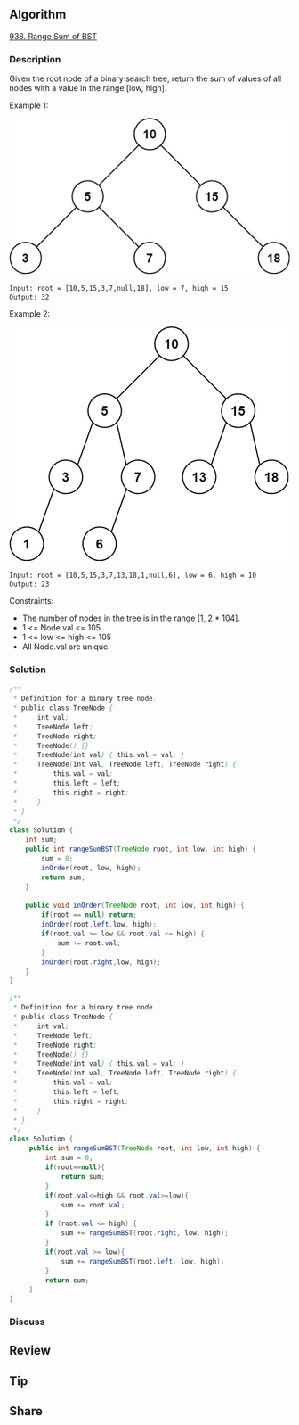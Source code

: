 ## Algorithm

[938. Range Sum of BST](https://leetcode.com/problems/range-sum-of-bst/)

### Description

Given the root node of a binary search tree, return the sum of values of all nodes with a value in the range [low, high].



Example 1:

![](assets/20201221-fdf52b63.png)

```
Input: root = [10,5,15,3,7,null,18], low = 7, high = 15
Output: 32
```

Example 2:

![](assets/20201221-64b49dc1.png)

```
Input: root = [10,5,15,3,7,13,18,1,null,6], low = 6, high = 10
Output: 23
```

Constraints:

- The number of nodes in the tree is in the range [1, 2 * 104].
- 1 <= Node.val <= 105
- 1 <= low <= high <= 105
- All Node.val are unique.

### Solution

```java
/**
 * Definition for a binary tree node.
 * public class TreeNode {
 *     int val;
 *     TreeNode left;
 *     TreeNode right;
 *     TreeNode() {}
 *     TreeNode(int val) { this.val = val; }
 *     TreeNode(int val, TreeNode left, TreeNode right) {
 *         this.val = val;
 *         this.left = left;
 *         this.right = right;
 *     }
 * }
 */
class Solution {
    int sum;
    public int rangeSumBST(TreeNode root, int low, int high) {
        sum = 0;
        inOrder(root, low, high);
        return sum;
    }

    public void inOrder(TreeNode root, int low, int high) {
        if(root == null) return;
        inOrder(root.left,low, high);
        if(root.val >= low && root.val <= high) {
            sum += root.val;
        }
        inOrder(root.right,low, high);
    }
}
```

```java
/**
 * Definition for a binary tree node.
 * public class TreeNode {
 *     int val;
 *     TreeNode left;
 *     TreeNode right;
 *     TreeNode() {}
 *     TreeNode(int val) { this.val = val; }
 *     TreeNode(int val, TreeNode left, TreeNode right) {
 *         this.val = val;
 *         this.left = left;
 *         this.right = right;
 *     }
 * }
 */
class Solution {
     public int rangeSumBST(TreeNode root, int low, int high) {
         int sum = 0;
         if(root==null){
             return sum;
         }
         if(root.val<=high && root.val>=low){
             sum += root.val;
         }
         if (root.val <= high) {
             sum += rangeSumBST(root.right, low, high);
         }
         if(root.val >= low){
             sum += rangeSumBST(root.left, low, high);
         }
         return sum;
     }
}
```

### Discuss

## Review


## Tip


## Share
